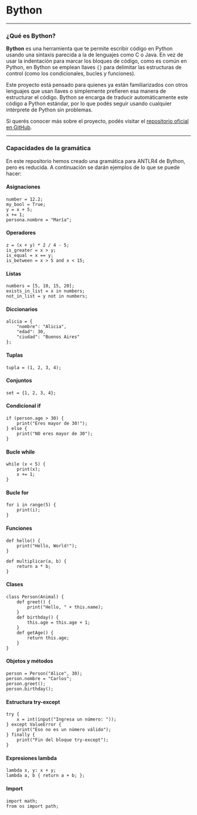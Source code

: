 
# Bython
___
### ¿Qué es Bython?

**Bython** es una herramienta que te permite escribir código en Python usando una sintaxis parecida a la de lenguajes como C o Java. En vez de usar la indentación para marcar los bloques de código, como es común en Python, en Bython se emplean llaves `{}` para delimitar las estructuras de control (como los condicionales, bucles y funciones).

Este proyecto está pensado para quienes ya están familiarizados con otros lenguajes que usan llaves o simplemente prefieren esa manera de estructurar el código. Bython se encarga de traducir automáticamente este código a Python estándar, por lo que podés seguir usando cualquier intérprete de Python sin problemas.

Si querés conocer más sobre el proyecto, podés visitar el [repositorio oficial en GitHub](https://github.com/mathialo/bython).

___

### Capacidades de la gramática

En este repositorio hemos creado una gramática para ANTLR4 de Bython, pero es reducida. A continuación se darán ejemplos de lo que se puede hacer:

#### Asignaciones
``` 
number = 12.2;
my_bool = True;
y = x + 5;
x += 1;
persona.nombre = "María";
```

#### Operadores
```
z = (x + y) * 2 / 4 - 5;
is_greater = x > y;
is_equal = x == y;
is_between = x > 5 and x < 15; 
```

#### Listas
```
numbers = [5, 10, 15, 20];
exists_in_list = x in numbers;
not_in_list = y not in numbers;
```

#### Diccionarios
```
alicia = {
    "nombre": "Alicia",
    "edad": 30,
    "ciudad": "Buenos Aires"
};
```

#### Tuplas
```
tupla = (1, 2, 3, 4);
```

#### Conjuntos
```
set = {1, 2, 3, 4};
```


#### Condicional if
```
if (person.age > 30) {
    print("Eres mayor de 30!");
} else {
    print("NO eres mayor de 30");
}
```

#### Bucle while
```
while (x < 5) {
    print(x);
    x += 1;
}
```

#### Bucle for
```
for i in range(5) {
    print(i);
}
```

#### Funciones
```
def hello() {
    print("Hello, World!");
}
```
```
def multiplicar(a, b) {
    return a * b;
}
```

#### Clases
```
class Person(Animal) {
    def greet() {
        print("Hello, " + this.name);
    }
    def birthday() {
        this.age = this.age + 1;
    }
    def getAge() {
        return this.age;
    }
}
```

#### Objetos y métodos
```
person = Person("Alice", 30);
person.nombre = "Carlos";
person.greet();
person.birthday();
```

#### Estructura try-except
```
try {
    x = int(input("Ingresa un número: "));
} except ValueError {
    print("Eso no es un número válido");
} finally {
    print("Fin del bloque try-except");
}
```

#### Expresiones lambda
```
lambda x, y: x + y;
lambda a, b { return a + b; };
```

#### Import
```
import math;
from os import path;
```






































